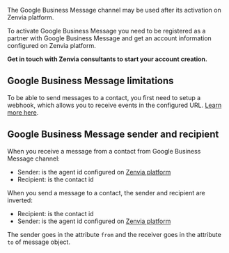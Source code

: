 The Google Business Message channel may be used after its activation on Zenvia platform.

To activate Google Business Message you need to be registered as a partner with Google Business Message and get an account information configured on Zenvia platform.

**Get in touch with Zenvia consultants to start your account creation.**


## Google Business Message limitations

To be able to send messages to a contact, you first need to setup a webhook, which allows you to receive events in the configured URL. [Learn more here](#tag/Webhooks).


## Google Business Message sender and recipient

When you receive a message from a contact from Google Business Message channel:

* Sender: is the agent id configured on [Zenvia platform](https://app.zenvia.com/home/credentials/google-business-message/list)
* Recipient: is the contact id

When you send a message to a contact, the sender and recipient are inverted:

* Recipient: is the contact id
* Sender: is the agent id configured on [Zenvia platform](https://app.zenvia.com/home/credentials/google-business-message/list)

The sender goes in the attribute `from` and the receiver goes in the attribute `to` of message object.
